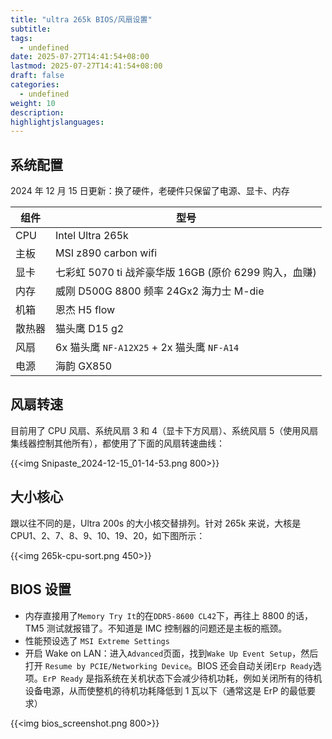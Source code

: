 ```yaml
---
title: "ultra 265k BIOS/风扇设置"
subtitle:
tags:
  - undefined
date: 2025-07-27T14:41:54+08:00
lastmod: 2025-07-27T14:41:54+08:00
draft: false
categories:
  - undefined
weight: 10
description:
highlightjslanguages:
---
```


<!--more-->

## 系统配置

2024 年 12 月 15 日更新：换了硬件，老硬件只保留了电源、显卡、内存

| 组件   | 型号                                                  |
| ------ | ----------------------------------------------------- |
| CPU    | Intel Ultra 265k                                      |
| 主板   | MSI z890 carbon wifi                                  |
| 显卡   | 七彩虹 5070 ti 战斧豪华版 16GB (原价 6299 购入，血赚) |
| 内存   | 威刚 D500G 8800 频率 24Gx2 海力士 M-die               |
| 机箱   | 恩杰 H5 flow                                          |
| 散热器 | 猫头鹰 D15 g2                                         |
| 风扇   | 6x 猫头鹰 `NF-A12X25` + 2x 猫头鹰 `NF-A14`                |
| 电源   | 海韵 GX850                                            |

## 风扇转速

目前用了 CPU 风扇、系统风扇 3 和 4（显卡下方风扇）、系统风扇 5（使用风扇集线器控制其他所有），都使用了下面的风扇转速曲线：

{{<img Snipaste_2024-12-15_01-14-53.png 800>}}

## 大小核心

跟以往不同的是，Ultra 200s 的大小核交替排列。针对 265k 来说，大核是 CPU1、2、7、8、9、10、19、20，如下图所示：

{{<img 265k-cpu-sort.png 450>}}

## BIOS 设置

- 内存直接用了`Memory Try It`的在`DDR5-8600 CL42`下，再往上 8800 的话，TM5 测试就报错了。不知道是 IMC 控制器的问题还是主板的瓶颈。
- 性能预设选了 `MSI Extreme Settings`
- 开启 Wake on LAN：进入`Advanced`页面，找到`Wake Up Event Setup`，然后打开 `Resume by PCIE/Networking Device`。BIOS 还会自动关闭`Erp Ready`选项。`ErP Ready` 是指系统在关机状态下会减少待机功耗，例如关闭所有的待机设备电源，从而使整机的待机功耗降低到 1 瓦以下（通常这是 ErP 的最低要求）

{{<img bios_screenshot.png 800>}}
